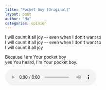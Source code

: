 ```yaml
---
title: "Pocket Boy [Original]"
layout: post
author: "Ma"
categories: opinion
---
```


I will count it all joy -- even when I don't want to  
I will count it all joy -- even when I don't want to  
I will count it all joy  

<!-- excerpt_separator -->

Because I am Your pocket boy  
yes You heard, I'm Your pocket boy.


<audio controls autoplay loop>
  <source src="{{ site.url }}/assets/audio/pocket_boy.mp3" type="audio/mpeg">
  Your browser does not support the audio element.
</audio>